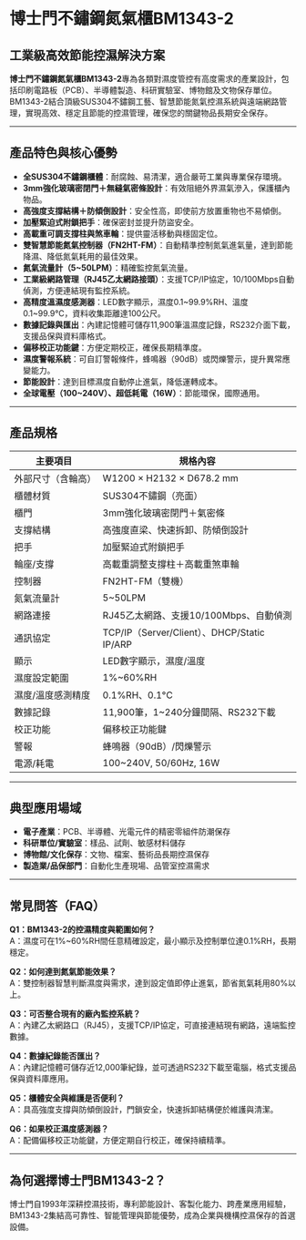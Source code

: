# 博士門不鏽鋼氮氣櫃BM1343-2

## 工業級高效節能控濕解決方案

**博士門不鏽鋼氮氣櫃BM1343-2**專為各類對濕度管控有高度需求的產業設計，包括印刷電路板（PCB）、半導體製造、科研實驗室、博物館及文物保存單位。BM1343-2結合頂級SUS304不鏽鋼工藝、智慧節能氮氣控濕系統與遠端網路管理，實現高效、穩定且節能的控濕管理，確保您的關鍵物品長期安全保存。

---

## 產品特色與核心優勢

- **全SUS304不鏽鋼櫃體**：耐腐蝕、易清潔，適合嚴苛工業與專業保存環境。
- **3mm強化玻璃密閉門＋無縫氣密條設計**：有效阻絕外界濕氣滲入，保護櫃內物品。
- **高強度支撐結構＋防傾倒設計**：安全性高，即使前方放置重物也不易傾倒。
- **加壓緊迫式附鎖把手**：確保密封並提升防盜安全。
- **高載重可調支撐柱與煞車輪**：提供靈活移動與穩固定位。
- **雙智慧節能氮氣控制器（FN2HT-FM）**：自動精準控制氮氣進氣量，達到節能降濕、降低氮氣耗用的最佳效果。
- **氮氣流量計（5~50LPM）**：精確監控氮氣流量。
- **工業級網路管理（RJ45乙太網路接頭）**：支援TCP/IP協定，10/100Mbps自動偵測，方便連結現有監控系統。
- **高精度溫濕度感測器**：LED數字顯示，濕度0.1~99.9%RH、溫度0.1~99.9°C，資料收集距離達100公尺。
- **數據記錄與匯出**：內建記憶體可儲存11,900筆溫濕度記錄，RS232介面下載，支援品保與資料庫格式。
- **偏移校正功能鍵**：方便定期校正，確保長期精準度。
- **濕度警報系統**：可自訂警報條件，蜂鳴器（90dB）或閃爍警示，提升異常應變能力。
- **節能設計**：達到目標濕度自動停止進氣，降低運轉成本。
- **全球電壓（100~240V）、超低耗電（16W）**：節能環保，國際通用。

---

## 產品規格

| 主要項目           | 規格內容                                    |
|--------------------|---------------------------------------------|
| 外部尺寸（含輪高） | W1200 × H2132 × D678.2 mm                   |
| 櫃體材質           | SUS304不鏽鋼（亮面）                        |
| 櫃門               | 3mm強化玻璃密閉門＋氣密條                   |
| 支撐結構           | 高強度直梁、快速拆卸、防傾倒設計            |
| 把手               | 加壓緊迫式附鎖把手                          |
| 輪座/支撐          | 高載重調整支撐柱＋高載重煞車輪               |
| 控制器             | FN2HT-FM（雙機）                            |
| 氮氣流量計         | 5~50LPM                                     |
| 網路連接           | RJ45乙太網路、支援10/100Mbps、自動偵測      |
| 通訊協定           | TCP/IP（Server/Client）、DHCP/Static IP/ARP |
| 顯示               | LED數字顯示，濕度/溫度                      |
| 濕度設定範圍       | 1%~60%RH                                    |
| 濕度/溫度感測精度   | 0.1%RH、0.1°C                               |
| 數據記錄           | 11,900筆，1~240分鐘間隔、RS232下載          |
| 校正功能           | 偏移校正功能鍵                              |
| 警報               | 蜂鳴器（90dB）/閃爍警示                     |
| 電源/耗電          | 100~240V, 50/60Hz, 16W                      |

---

## 典型應用場域

- **電子產業**：PCB、半導體、光電元件的精密零組件防潮保存
- **科研單位/實驗室**：樣品、試劑、敏感材料儲存
- **博物館/文化保存**：文物、檔案、藝術品長期控濕保存
- **製造業/品保部門**：自動化生產現場、品管室控濕需求

---

## 常見問答（FAQ）

**Q1：BM1343-2的控濕精度與範圍如何？**  
A：濕度可在1%~60%RH間任意精確設定，最小顯示及控制單位達0.1%RH，長期穩定。

**Q2：如何達到氮氣節能效果？**  
A：雙控制器智慧判斷濕度與需求，達到設定值即停止進氣，節省氮氣耗用80%以上。

**Q3：可否整合現有的廠內監控系統？**  
A：內建乙太網路口（RJ45），支援TCP/IP協定，可直接連結現有網路，遠端監控數據。

**Q4：數據紀錄能否匯出？**  
A：內建記憶體可儲存近12,000筆紀錄，並可透過RS232下載至電腦，格式支援品保與資料庫應用。

**Q5：櫃體安全與維護是否便利？**  
A：具高強度支撐與防傾倒設計，門鎖安全，快速拆卸結構便於維護與清潔。

**Q6：如果校正濕度感測器？**  
A：配備偏移校正功能鍵，方便定期自行校正，確保持續精準。

---

## 為何選擇博士門BM1343-2？

博士門自1993年深耕控濕技術，專利節能設計、客製化能力、跨產業應用經驗，BM1343-2集結高可靠性、智能管理與節能優勢，成為企業與機構控濕保存的首選設備。